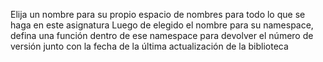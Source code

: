Elija un nombre para su propio espacio de nombres para todo lo que se haga en este asignatura
Luego de elegido el nombre para su namespace, defina una función dentro de ese namespace para devolver el número de versión junto con la fecha de la última actualización de la biblioteca
